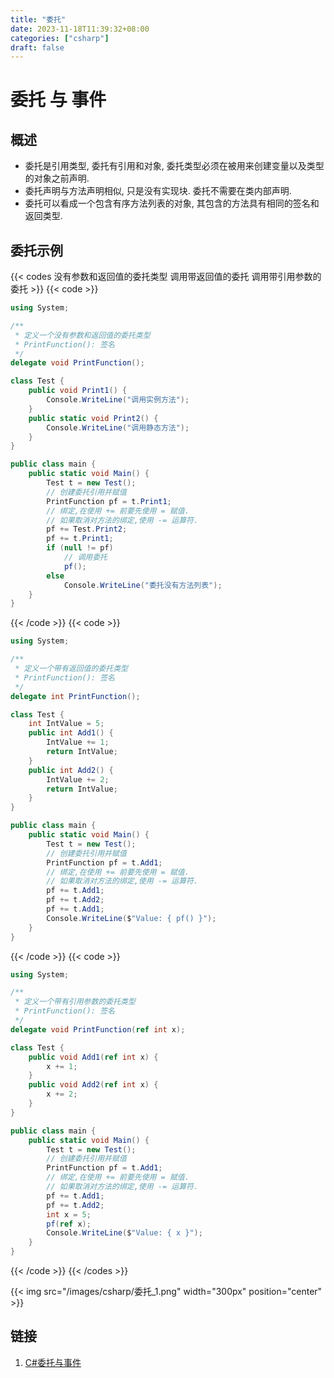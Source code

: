 ```yaml
---
title: "委托"
date: 2023-11-18T11:39:32+08:00
categories: ["csharp"]
draft: false
---
```


# 委托 与 事件

## 概述
- 委托是引用类型, 委托有引用和对象, 委托类型必须在被用来创建变量以及类型的对象之前声明.
- 委托声明与方法声明相似, 只是没有实现块. 委托不需要在类内部声明.
- 委托可以看成一个包含有序方法列表的对象, 其包含的方法具有相同的签名和返回类型.

## 委托示例
{{< codes 没有参数和返回值的委托类型 调用带返回值的委托 调用带引用参数的委托 >}}
{{< code >}}
```C#
using System;

/**
 * 定义一个没有参数和返回值的委托类型
 * PrintFunction(): 签名
 */
delegate void PrintFunction();

class Test {
    public void Print1() {
        Console.WriteLine("调用实例方法");
    }
    public static void Print2() {
        Console.WriteLine("调用静态方法");
    }
}

public class main {
	public static void Main() {
        Test t = new Test();
        // 创建委托引用并赋值
        PrintFunction pf = t.Print1;
        // 绑定,在使用 += 前要先使用 = 赋值.
        // 如果取消对方法的绑定,使用 -= 运算符.
        pf += Test.Print2;
        pf += t.Print1;
        if (null != pf)
            // 调用委托
            pf();
        else
            Console.WriteLine("委托没有方法列表");
	}
}
```
{{< /code >}}
{{< code >}}
``` C#
using System;

/**
 * 定义一个带有返回值的委托类型
 * PrintFunction(): 签名
 */
delegate int PrintFunction();

class Test {
    int IntValue = 5;
    public int Add1() {
        IntValue += 1;
        return IntValue;
    }
    public int Add2() {
        IntValue += 2;
        return IntValue;
    }
}

public class main {
	public static void Main() {
        Test t = new Test();
        // 创建委托引用并赋值
        PrintFunction pf = t.Add1;
        // 绑定,在使用 += 前要先使用 = 赋值.
        // 如果取消对方法的绑定,使用 -= 运算符.
        pf += t.Add1;
        pf += t.Add2;
        pf += t.Add1;
        Console.WriteLine($"Value: { pf() }");
	}
}
```
{{< /code >}}
{{< code >}}
```C#
using System;

/**
 * 定义一个带有引用参数的委托类型
 * PrintFunction(): 签名
 */
delegate void PrintFunction(ref int x);

class Test {
    public void Add1(ref int x) {
        x += 1;
    }
    public void Add2(ref int x) {
        x += 2;
    }
}

public class main {
	public static void Main() {
        Test t = new Test();
        // 创建委托引用并赋值
        PrintFunction pf = t.Add1;
        // 绑定,在使用 += 前要先使用 = 赋值.
        // 如果取消对方法的绑定,使用 -= 运算符.
        pf += t.Add1;
        pf += t.Add2;
        int x = 5;
        pf(ref x);
        Console.WriteLine($"Value: { x }");
	}
}
```
{{< /code >}}
{{< /codes >}}

{{< img src="/images/csharp/委托_1.png" width="300px" position="center" >}}

## 链接
1. [C#委托与事件](https://www.cnblogs.com/SkySoot/archive/2012/04/05/2433639.html)